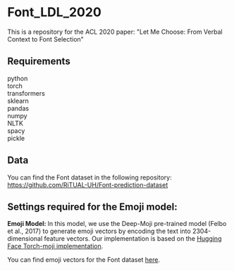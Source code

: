 # Font_LDL_2020
This is a repository for the ACL 2020 paper: "Let Me Choose: From Verbal Context to Font Selection"

## Requirements
python <br>
torch<br>
transformers<br>
sklearn<br>
pandas<br>
numpy<br>
NLTK<br>
spacy<br>
pickle<br>

## Data
You can find the Font dataset in the following repository: https://github.com/RiTUAL-UH/Font-prediction-dataset

## Settings required for the Emoji model:
<b> Emoji Model: </b> In this model, we use the Deep-Moji pre-trained model (Felbo et al., 2017) to generate emoji vectors by encoding the text into 2304-dimensional feature vectors. Our implementation is based on the [Hugging Face Torch-moji implementation](https://github.com/huggingface/torchMoji/blob/master/examples/encode_texts.py). 

You can find emoji vectors for the Font dataset <a href="https://drive.google.com/drive/folders/1BRMWfWk9P7Uc3b8r9xlm6lbu0f22nqQ6?usp=sharing">here</a>. 


